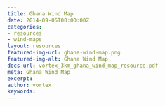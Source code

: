 ```yaml
---
title: Ghana Wind Map
date: 2014-09-05T00:00:00Z
categories:
- resources
- wind-maps
layout: resources
featured-img-url: ghana-wind-map.png
featured-img-alt: Ghana Wind Map
docs-url: vortex_3km_ghana_wind_map_resource.pdf
meta: Ghana Wind Map
excerpt: 
author: vortex
keywords: 
---
```



